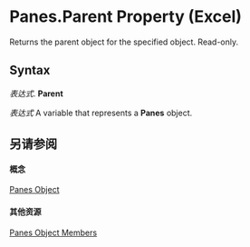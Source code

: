
# Panes.Parent Property (Excel)

Returns the parent object for the specified object. Read-only.


## Syntax

 _表达式_. **Parent**

 _表达式_ A variable that represents a **Panes** object.


## 另请参阅


#### 概念


[Panes Object](ce27ae27-52d9-9e51-a068-b9c082a0a692.md)
#### 其他资源


[Panes Object Members](http://msdn.microsoft.com/library/39e33777-dd62-1364-4d95-82d50d026617%28Office.15%29.aspx)